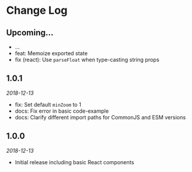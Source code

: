 # Change Log

## Upcoming...

<!-- Add new lines here. Version number will be decided later -->

- ...
- feat: Memoize exported state
- fix (react): Use `parseFloat` when type-casting string props

## 1.0.1

_2018-12-13_

- fix: Set default `minZoom` to 1
- docs: Fix error in basic code-example
- docs: Clarify different import paths for CommonJS and ESM versions

## 1.0.0

_2018-12-13_

- Initial release including basic React components
